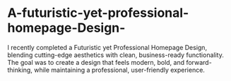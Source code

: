 # A-futuristic-yet-professional-homepage-Design-
I recently completed a Futuristic yet Professional Homepage Design, blending cutting-edge aesthetics with clean, business-ready functionality. The goal was to create a design that feels modern, bold, and forward-thinking, while maintaining a professional, user-friendly experience.
